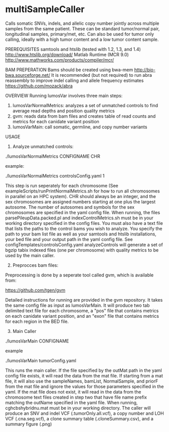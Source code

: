 # multiSampleCaller
Calls somatic SNVs, indels, and allelic copy number jointly across multiple samples from the same patient.  These can be standard tumor/normal pair, longitudinal samples, primary/met, etc.  Can also be used for tumor only calling, ideally with a high tumor content and a low tumor content sample.

PREREQUISITES
samtools and htslib (tested with 1.2, 1.3, and 1.4)
http://www.htslib.org/download/
Matlab Runtime (MCR 9.0)
http://www.mathworks.com/products/compiler/mcr/

BAM PREPERATION 
Bams should be created using bwa-mem
http://bio-bwa.sourceforge.net/
It is recommended (but not required) to run abra reassembly to improve indel calling and allele frequency estimates
https://github.com/mozack/abra

OVERVIEW
Running lumosVar involves three main steps:
1. lumosVarNormalMetrics: analyzes a set of unmatched controls to find average read depths and position quality metrics
2. gvm: reads data from bam files and creates table of read counts and metrics for each canidate variant position
3. lumosVarMain: call somatic, germline, and copy number variants

USAGE 
1.  Analyze unmatched controls:

./lumosVarNormalMetrics CONFIGNAME CHR

example:

./lumosVarNormalMetrics controlsConfig.yaml 1

This step is run seperately for each chromosome (See exampleScripts/runPrintNormalMetrics.sh for how to run all chromosomes in parallel on an HPC system).  CHR should always be an integer, and the sex chromosomes are assigned numbers starting at one plus the largest autosome.  The number of autosomes and symbols for the sex chromosomes are specified in the yaml config file.   When running, the files parsePileupData.packed.pl and indexControlMetrics.sh must be in your working directory specified in the config files. You must also have a text file that lists the paths to the control bams you wish to analyze. You specify the path to your bam list file as well as your samtools and htslib installations, your bed file and your output path in the yaml config file. See configTemplates/controlsConfig.yaml analyzeControls will generate a set of bgzip tabix indexed files (one per chromosome) with quality metrics to be used by the main caller.

2. Preprocces bam files:

Preprocessing is done by a seperate tool called gvm, which is available from:

https://github.com/tgen/gvm
 
Detailed instructions for running are provided in the gvm repository.  It takes the same config file as input as lumosVarMain.  It will produce two tab delimited text file for each chromosome, a "pos" file that contains metrics on each canidate variant position, and an "exon" file that contains metrics for each region in the BED file.

3.  Main Caller

./lumosVarMain CONFIGNAME

example

./lumosVarMain tumorConfig.yaml

This runs the main caller.  If the file specified by the outMat path in the yaml config file exists, it will read the data from the mat file.  If starting from a mat file, it will also use the sampleNames, bamList, NormalSample, and priorF from the mat file and ignore the values for those parameters specified in the yaml.  If the mat file does not exist, it will read in the data from the chromosome text files created in step two that have file name prefix matching the outName specified in the yaml file. When running, cghcbshybridnu.mat must be in your working directory.  The caller will produce an SNV and indel VCF (.tumorOnly.all.vcf), a copy number and LOH VCF (.cna.seg.vcf), a clone summary table (.cloneSummary.csv), and a summary figure (.png)



